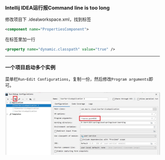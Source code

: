 ### Intellij IDEA运行报Command line is too long
修改项目下 .idea\workspace.xml，找到标签 
```xml
<component name="PropertiesComponent">
```
 在标签里加一行  
```xml
<property name="dynamic.classpath" value="true" />
```



---

### 一个项目启动多个实例

菜单栏`Run`-`Edit Configurations`，复制一份，然后修改`Program arguments`即可。

![](https://raw.githubusercontent.com/willxiang/code-note/master/img/Snipaste_2020-03-24_13-58-11.jpg)

